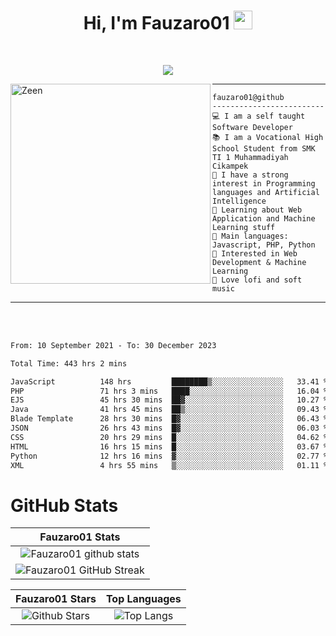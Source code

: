 <h1 align="center">
Hi, I'm Fauzaro01
  <img src="https://media.giphy.com/media/hvRJCLFzcasrR4ia7z/giphy.gif" width="30"></h1>
<br/>

<p align="center">
  <a href="https://github.com/DenverCoder1/readme-typing-svg">
    <img src="https://readme-typing-svg.herokuapp.com?lines=Chill%20and%20Coding;Full+Stack+Web+Developer;Student;Software%20Develover;Always%20learning%20new%20things&center=true&width=380&height=45"></a>
</p>

<img align="left" src="https://media.tenor.com/LNrMsLTFICEAAAAi/elysia.gif" alt="Zeen" width="320" height="320" />
<hr>

```
fauzaro01@github
-------------------------
💻 I am a self taught Software Developer
📚 I am a Vocational High School Student from SMK TI 1 Muhammadiyah Cikampek
📝 I have a strong interest in Programming languages and Artificial Intelligence
🌱 Learning about Web Application and Machine Learning stuff
🌟 Main languages: Javascript, PHP, Python
🚩 Interested in Web Development & Machine Learning
🎵 Love lofi and soft music 
```

<hr>
<br>
<br>
<div align="left">
<!--START_SECTION:waka-->

```txt
From: 10 September 2021 - To: 30 December 2023

Total Time: 443 hrs 2 mins

JavaScript          148 hrs         ████████▒░░░░░░░░░░░░░░░░   33.41 %
PHP                 71 hrs 3 mins   ████░░░░░░░░░░░░░░░░░░░░░   16.04 %
EJS                 45 hrs 30 mins  ██▓░░░░░░░░░░░░░░░░░░░░░░   10.27 %
Java                41 hrs 45 mins  ██▒░░░░░░░░░░░░░░░░░░░░░░   09.43 %
Blade Template      28 hrs 30 mins  █▓░░░░░░░░░░░░░░░░░░░░░░░   06.43 %
JSON                26 hrs 43 mins  █▓░░░░░░░░░░░░░░░░░░░░░░░   06.03 %
CSS                 20 hrs 29 mins  █░░░░░░░░░░░░░░░░░░░░░░░░   04.62 %
HTML                16 hrs 15 mins  █░░░░░░░░░░░░░░░░░░░░░░░░   03.67 %
Python              12 hrs 16 mins  ▓░░░░░░░░░░░░░░░░░░░░░░░░   02.77 %
XML                 4 hrs 55 mins   ▒░░░░░░░░░░░░░░░░░░░░░░░░   01.11 %
```

<!--END_SECTION:waka-->
</div>

# GitHub Stats

|                                                            Fauzaro01 Stats                                                            |
| :--------------------------------------------------------------------------------------------------------------------------------------------: |
|        ![Fauzaro01 github stats](https://github-readme-stats.vercel.app/api?username=Fauzaro01&show_icons=true&theme=algolia)        |
|              ![Fauzaro01 GitHub Streak](https://github-readme-streak-stats.herokuapp.com/?user=Fauzaro01&theme=algolia)              |

|                                                                                              Fauzaro01 Stars                                                                                              |                                                           Top Languages                                                           |
| :----------------------------------------------------------------------------------------------------------------------------------------------------------------------------------------------------------------: | :-------------------------------------------------------------------------------------------------------------------------------: |
| ![Github Stars](https://github-readme-stats.vercel.app/api?username=Fauzaro01&show_icons=true&locale=en&count_private=true&hide_rank=true&custom_title=My%20GitHub%20Stats&disable_animations=true&theme=algolia) | ![Top Langs](https://github-readme-stats.vercel.app/api/top-langs/?username=Fauzaro01&langs_count=8&theme=algolia&layout=compact) |

